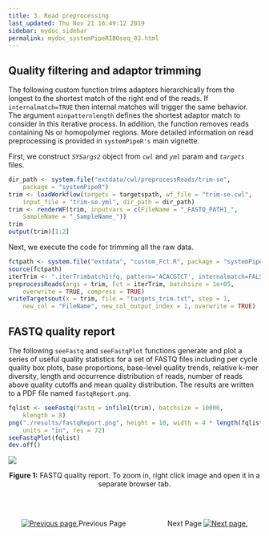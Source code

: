```yaml
---
title: 3. Read preprocessing
last_updated: Thu Nov 21 16:49:12 2019
sidebar: mydoc_sidebar
permalink: mydoc_systemPipeRIBOseq_03.html
---
```


## Quality filtering and adaptor trimming

The following custom function trims adaptors hierarchically from the longest to
the shortest match of the right end of the reads. If `internalmatch=TRUE` then internal matches will trigger the same behavior. The argument `minpatternlength` defines the shortest adaptor match to consider in this iterative process. In addition, the function removes reads containing Ns or homopolymer regions. More detailed information on read preprocessing is provided in `systemPipeR's` main vignette.

First, we construct _`SYSargs2`_ object from _`cwl`_ and _`yml`_ param and _`targets`_ files.


```r
dir_path <- system.file("extdata/cwl/preprocessReads/trim-se", 
    package = "systemPipeR")
trim <- loadWorkflow(targets = targetspath, wf_file = "trim-se.cwl", 
    input_file = "trim-se.yml", dir_path = dir_path)
trim <- renderWF(trim, inputvars = c(FileName = "_FASTQ_PATH1_", 
    SampleName = "_SampleName_"))
trim
output(trim)[1:2]
```

Next, we execute the code for trimming all the raw data. 


```r
fctpath <- system.file("extdata", "custom_Fct.R", package = "systemPipeR")
source(fctpath)
iterTrim <- ".iterTrimbatch1(fq, pattern='ACACGTCT', internalmatch=FALSE, minpatternlength=6, Nnumber=1, polyhomo=50, minreadlength=16, maxreadlength=101)"
preprocessReads(args = trim, Fct = iterTrim, batchsize = 1e+05, 
    overwrite = TRUE, compress = TRUE)
writeTargetsout(x = trim, file = "targets_trim.txt", step = 1, 
    new_col = "FileName", new_col_output_index = 1, overwrite = TRUE)
```

## FASTQ quality report

The following `seeFastq` and `seeFastqPlot` functions generate and plot a series of
useful quality statistics for a set of FASTQ files including per cycle quality
box plots, base proportions, base-level quality trends, relative k-mer
diversity, length and occurrence distribution of reads, number of reads above
quality cutoffs and mean quality distribution. The results are written to a PDF file named `fastqReport.png`.


```r
fqlist <- seeFastq(fastq = infile1(trim), batchsize = 10000, 
    klength = 8)
png("./results/fastqReport.png", height = 18, width = 4 * length(fqlist), 
    units = "in", res = 72)
seeFastqPlot(fqlist)
dev.off()
```

![](./pages/mydoc/systemPipeRIBOseq_files/fastqReport.png)
<div align="center"><b>Figure 1:</b> FASTQ quality report. To zoom in, right click image and open it in a separate browser tab. </div>

<br><br><center><a href="mydoc_systemPipeRIBOseq_02.html"><img src="images/left_arrow.png" alt="Previous page."></a>Previous Page &nbsp; &nbsp; &nbsp; &nbsp; &nbsp; &nbsp; &nbsp; &nbsp; &nbsp; &nbsp; Next Page
<a href="mydoc_systemPipeRIBOseq_04.html"><img src="images/right_arrow.png" alt="Next page."></a></center>
